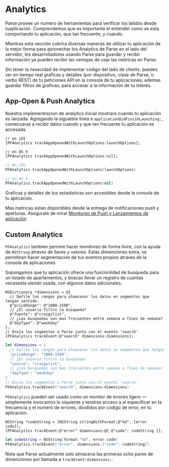 # Analytics

Parse provee un numero de herramientas para verificar los latidos desde tuaplicación. Comprendemos que es importante el entender como se esta comportando tu aplicación, que tan frecuente, y cuando.

Mientras esta sección cubrira diversas maneras de utilizar tu aplicación de la mejor forma para aprovechar los Analytics de Parse en el lado del servidor, los desarrolladores usando Parse para guardar y recibir información ya pueden recibir las ventajas de usar las metricas en Parse.

Sin tener la nesecidad de implementar codigo del lado de cliente, puedes ver en tiempo real graficas y detalles (por  dispositivo, clase de Parse, o verbo REST) de tu peticiones API en la consola de tu aplicaciones, ademas guardar filtros de graficas, para accesar a la información de tu interés.

## App-Open & Push Analytics

Nuestra implementracion de analytics inicial mostrara cuando tu aplicación es lanzada. Agregando la siguietne linea a
`applicationDidFinishLaunching:`, comenzaras a recibir datos cuando y que tan frecuente tu aplicación es accesada.

```objc
// en iOS
[PFAnalytics trackAppOpenedWithLaunchOptions:launchOptions];

// en OS X
[PFAnalytics trackAppOpenedWithLaunchOptions:nil];
```
```swift
// en iOS
PFAnalytics.trackAppOpenedWithLaunchOptions(launchOptions)

// en OS X
PFAnalytics.trackAppOpenedWithLaunchOptions(nil)
```

Graficas y detalles de tus estadisticas son accesibles desde la consola de tu aplicación.

Mas metricas estan disponibles desde la entrega de notificaciones push y aperturas. Asegurate de mirar [Monitoreo de Push y Lanzamientos de aplicación](/docs/push_guide#receiving-tracking/iOS)

## Custom Analytics

`PFAnalytics` tambien permire hacer monitoreo de forma livire, con la ayuda de `NSString` atravez de llaves y valores. Estas dimenciones extra, se permitiran hacer segmentacion de tus eventos propios atraves de la consola de aplicaciones

Supongamos que tu aplicación ofrece una funcionlidad de busqueda para un listado de apartamentos, y buscas llevar un registro de cuantas vecesesta siendo usada, con algunos datos adicionales.

```objc
NSDictionary *dimensions = @{
  // Defile los rangos para almacenar los datos en segmentos que tengan sentido.
  @"priceRange": @"1000-1500",
  // ¿El usuario filtro la busqueda?
  @"fuente": @"craigslist",
  // ¿Las busquedas son mas frecuentes entre semana o fines de semana?
  @"dayType": @"weekday"
};
// Envia los segmentos a Parse junto con el evento 'search'
[PFAnalytics trackEvent:@"search" dimensions:dimensions];
```
```swift
let dimensions = [
  // Defile los rangos para almacenar los datos en segmentos que tengan sentido.
  "priceRange": "1000-1500",
  // ¿El usuario filtro la busqueda?
  "source": "craigslist",
  // ¿Las busquedas son mas frecuentes entre semana o fines de semana?
  "dayType": "weekday"
]
// Envia los segmentos a Parse junto con el evento 'search'
PFAnalytics.trackEvent("search", dimensions:dimensions)
```

`PFAnalytics` pueden ser usado como un monitor de errores ligero — simplemente invocamos lo siquiente y tendras acceso a al especificar en la frecuencia y el numero de errores, divididos por codigo de error, en tu aplicación.

```objc
NSString *codeString = [NSString stringWithFormat:@"%d", [error code]];
[PFAnalytics trackEvent:@"error" dimensions:@{ @"code": codeString }];
```
```swift
let codeString = NSString(format:"%@", error.code)
PFAnalytics.trackEvent("error", dimensions:["code": codeString])
```
Nota que Parse actualmente solo almacena las primeras ocho pares de dimenciones por llamada a `trackEvent:dimensions:`.
